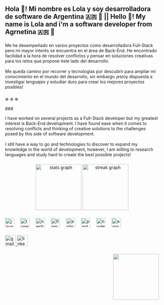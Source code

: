 <h2 align="left">Hola 👋! Mi nombre es Lola y soy desarrolladora de software de Argentina 🇦🇷 🧉 || Hello 👋! My name is Lola and i'm a software developer from Agrnetina 🇦🇷 🧉</h2>

###

<p align="left">Me he desempeñado en varios proyectos como desarrolladora Full-Stack pero mi mayor interés se encuentra en el área de Back-End. He encontrado facilidad a la hora de resolver conflictos y pensar en soluciones creativas para los retos que propone éste lado del desarrollo. <br><br>Me queda camino por recorrer y tecnologías por descubrir para ampliar mi conocimiento en el mundo del desarrollo, sin embargo ¡estoy dispuesta a investigar lenguajes y estudiar duro para crear los mejores proyectos posibles!</p>

###
<p>✲  ✲  ✲</p>
###

<p align="left">I have worked on several projects as a Full-Stack developer but my greatest interest is Back-End development. I have found ease when it comes to resolving conflicts and thinking of creative solutions to the challenges posed by this side of software development.<br><br>I still have a way to go and technologies to discover to expand my knowledge in the world of development, however, I am willing to research languages ​​and study hard to create the best possible projects!</p>

###

<div align="center">
  <img src="https://github-readme-stats.vercel.app/api?username=Lc1cL&hide_title=false&hide_rank=true&show_icons=true&include_all_commits=true&count_private=true&disable_animations=false&theme=ocean_dark&locale=en&hide_border=false" height="150" alt="stats graph"  />
  <img src="https://streak-stats.demolab.com?user=Lc1cL&locale=en&mode=daily&theme=ocean_dark&hide_border=false&border_radius=5" height="150" alt="streak graph"  />
</div>

###

<div align="left">
  <img src="https://cdn.jsdelivr.net/gh/devicons/devicon/icons/javascript/javascript-original.svg" height="30" alt="javascript logo"  />
  <img width="12" />
  <img src="https://cdn.jsdelivr.net/gh/devicons/devicon/icons/typescript/typescript-original.svg" height="30" alt="typescript logo"  />
  <img width="12" />
  <img src="https://cdn.simpleicons.org/nestjs/E0234E" height="30" alt="nestjs logo"  />
  <img width="12" />
  <img src="https://cdn.jsdelivr.net/gh/devicons/devicon/icons/figma/figma-original.svg" height="30" alt="figma logo"  />
  <img width="12" />
  <img src="https://cdn.jsdelivr.net/gh/devicons/devicon/icons/eslint/eslint-original.svg" height="30" alt="eslint logo"  />
  <img width="12" />
  <img src="https://cdn.simpleicons.org/postgresql/4169E1" height="30" alt="postgresql logo"  />
  <img width="12" />
  <img src="https://cdn.simpleicons.org/nodedotjs/339933" height="30" alt="nodejs logo"  />
  <img width="12" />
  <img src="https://cdn.simpleicons.org/express/000000" height="30" alt="express logo"  />
</div>

###

<div align="left">
  <a href="lolacamposcipo@gmail.com" target="_blank">
    <img src="https://img.shields.io/static/v1?message=Gmail&logo=gmail&label=&color=D14836&logoColor=white&labelColor=&style=for-the-badge" height="35" alt="gmail logo"  />
  </a>
  <a href="www.linkedin.com/in/campos-lola" target="_blank">
    <img src="https://img.shields.io/static/v1?message=LinkedIn&logo=linkedin&label=&color=0077B5&logoColor=white&labelColor=&style=for-the-badge" height="35" alt="linkedin logo"  />
  </a>
</div>

###

<img align="right" height="150" src="https://user-images.githubusercontent.com/29340294/150726291-afd08470-3b21-4df6-8173-293ece555d4f.gif"  />

###
